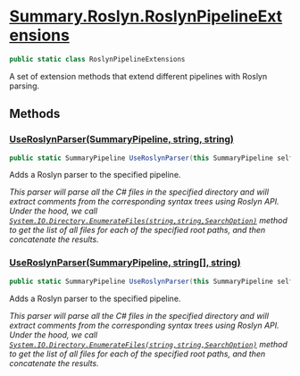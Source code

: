# [Summary.Roslyn.RoslynPipelineExtensions](../src/Plugins/Roslyn/RoslynPipelineExtensions.cs#L13)
```cs
public static class RoslynPipelineExtensions
```

A set of extension methods that extend different pipelines with Roslyn parsing.

## Methods
### [UseRoslynParser(SummaryPipeline, string, string)](../src/Plugins/Roslyn/RoslynPipelineExtensions.cs#L16)
```cs
public static SummaryPipeline UseRoslynParser(this SummaryPipeline self, string source, string pattern = "*.cs")
```

Adds a Roslyn parser to the specified pipeline.

_This parser will parse all the C# files in the specified directory_
_and will extract comments from the corresponding syntax trees using Roslyn API._
_<para/>_
_Under the hood, we call <u>`System.IO.Directory.EnumerateFiles(string,string,SearchOption)`</u> method_
_to get the list of all files for each of the specified root paths, and then concatenate the results._

### [UseRoslynParser(SummaryPipeline, string[], string)](../src/Plugins/Roslyn/RoslynPipelineExtensions.cs#L29)
```cs
public static SummaryPipeline UseRoslynParser(this SummaryPipeline self, string[] sources, string pattern = "*.cs")
```

Adds a Roslyn parser to the specified pipeline.

_This parser will parse all the C# files in the specified directory_
_and will extract comments from the corresponding syntax trees using Roslyn API._
_<para/>_
_Under the hood, we call <u>`System.IO.Directory.EnumerateFiles(string,string,SearchOption)`</u> method_
_to get the list of all files for each of the specified root paths, and then concatenate the results._

